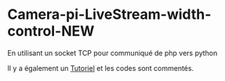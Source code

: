 # Camera-pi-LiveStream-width-control-NEW

En utilisant un socket TCP pour communiqué de php vers python

Il y a également un [Tutoriel](https://nasfamilyone.synology.me/tuto&co/tutoriels/tutostreampimotsocket/) et les codes sont commentés.
